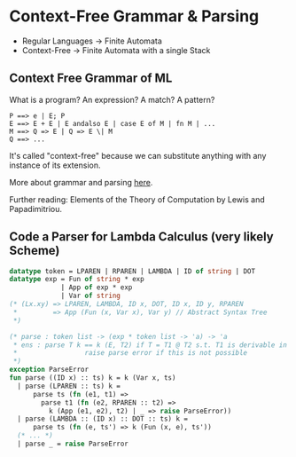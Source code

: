 # Context-Free Grammar & Parsing

- Regular Languages -> Finite Automata
- Context-Free -> Finite Automata with a single Stack

## Context Free Grammar of ML

What is a program? An expression? A match? A pattern?

```
P ==> e | E; P
E ==> E + E | E andalso E | case E of M | fn M | ...
M ==> Q => E | Q => E \| M
Q ==> ...
```

It's called "context-free" because we can substitute anything with any instance of its extension.

More about grammar and parsing [here](https://github.com/SAMFYB/reading-notes-on-compiler).

Further reading: Elements of the Theory of Computation by Lewis and Papadimitriou.

## Code a Parser for Lambda Calculus (very likely Scheme)

```sml
datatype token = LPAREN | RPAREN | LAMBDA | ID of string | DOT
datatype exp = Fun of string * exp
             | App of exp * exp
             | Var of string
(* (Lx.xy) => LPAREN, LAMBDA, ID x, DOT, ID x, ID y, RPAREN
 *         => App (Fun (x, Var x), Var y) // Abstract Syntax Tree
 *)

(* parse : token list -> (exp * token list -> 'a) -> 'a
 * ens : parse T k == k (E, T2) if T = T1 @ T2 s.t. T1 is derivable in G with E
 *                 raise parse error if this is not possible
 *)
exception ParseError
fun parse ((ID x) :: ts) k = k (Var x, ts)
  | parse (LPAREN :: ts) k =
      parse ts (fn (e1, t1) =>
        parse t1 (fn (e2, RPAREN :: t2) =>
          k (App (e1, e2), t2) | _ => raise ParseError))
  | parse (LAMBDA :: (ID x) :: DOT :: ts) k =
      parse ts (fn (e, ts') => k (Fun (x, e), ts'))
  (* ... *)
  | parse _ = raise ParseError
```

